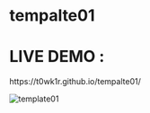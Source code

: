# tempalte01

<h1>LIVE DEMO :</h1>  https://t0wk1r.github.io/tempalte01/

![template01](https://user-images.githubusercontent.com/64466834/161301356-88fc09b6-c757-4100-8d81-6387b66c09ae.png)

